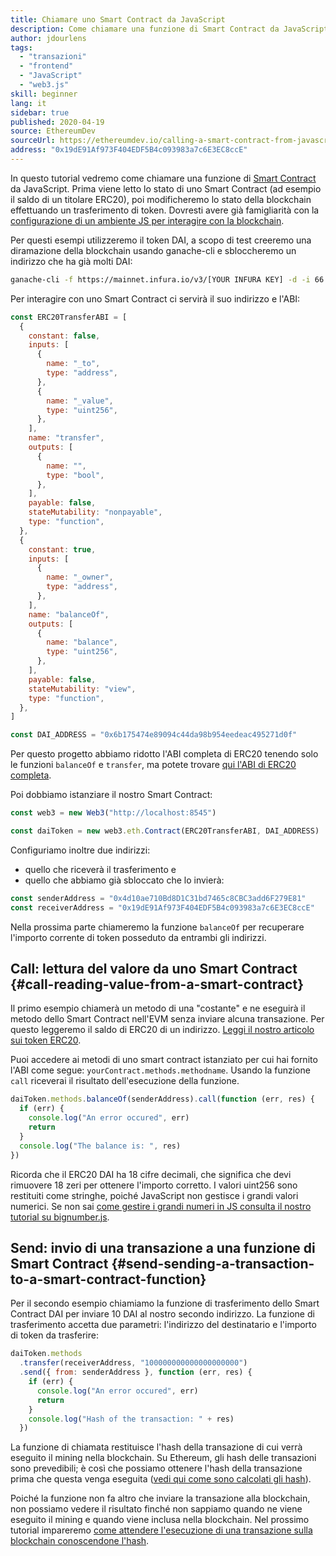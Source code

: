 ```yaml
---
title: Chiamare uno Smart Contract da JavaScript
description: Come chiamare una funzione di Smart Contract da JavaScript utilizzando un esempio di token Dai
author: jdourlens
tags:
  - "transazioni"
  - "frontend"
  - "JavaScript"
  - "web3.js"
skill: beginner
lang: it
sidebar: true
published: 2020-04-19
source: EthereumDev
sourceUrl: https://ethereumdev.io/calling-a-smart-contract-from-javascript/
address: "0x19dE91Af973F404EDF5B4c093983a7c6E3EC8ccE"
---
```


In questo tutorial vedremo come chiamare una funzione di [Smart Contract](/developers/docs/smart-contracts/) da JavaScript. Prima viene letto lo stato di uno Smart Contract (ad esempio il saldo di un titolare ERC20), poi modificheremo lo stato della blockchain effettuando un trasferimento di token. Dovresti avere già famigliarità con la [configurazione di un ambiente JS per interagire con la blockchain](/developers/tutorials/set-up-web3js-to-use-ethereum-in-javascript/).

Per questi esempi utilizzeremo il token DAI, a scopo di test creeremo una diramazione della blockchain usando ganache-cli e sbloccheremo un indirizzo che ha già molti DAI:

```bash
ganache-cli -f https://mainnet.infura.io/v3/[YOUR INFURA KEY] -d -i 66 1 --unlock 0x4d10ae710Bd8D1C31bd7465c8CBC3add6F279E81
```

Per interagire con uno Smart Contract ci servirà il suo indirizzo e l'ABI:

```js
const ERC20TransferABI = [
  {
    constant: false,
    inputs: [
      {
        name: "_to",
        type: "address",
      },
      {
        name: "_value",
        type: "uint256",
      },
    ],
    name: "transfer",
    outputs: [
      {
        name: "",
        type: "bool",
      },
    ],
    payable: false,
    stateMutability: "nonpayable",
    type: "function",
  },
  {
    constant: true,
    inputs: [
      {
        name: "_owner",
        type: "address",
      },
    ],
    name: "balanceOf",
    outputs: [
      {
        name: "balance",
        type: "uint256",
      },
    ],
    payable: false,
    stateMutability: "view",
    type: "function",
  },
]

const DAI_ADDRESS = "0x6b175474e89094c44da98b954eedeac495271d0f"
```

Per questo progetto abbiamo ridotto l'ABI completa di ERC20 tenendo solo le funzioni `balanceOf` e `transfer`, ma potete trovare [qui l'ABI di ERC20 completa](https://ethereumdev.io/abi-for-erc20-contract-on-ethereum/).

Poi dobbiamo istanziare il nostro Smart Contract:

```js
const web3 = new Web3("http://localhost:8545")

const daiToken = new web3.eth.Contract(ERC20TransferABI, DAI_ADDRESS)
```

Configuriamo inoltre due indirizzi:

- quello che riceverà il trasferimento e
- quello che abbiamo già sbloccato che lo invierà:

```js
const senderAddress = "0x4d10ae710Bd8D1C31bd7465c8CBC3add6F279E81"
const receiverAddress = "0x19dE91Af973F404EDF5B4c093983a7c6E3EC8ccE"
```

Nella prossima parte chiameremo la funzione `balanceOf` per recuperare l'importo corrente di token posseduto da entrambi gli indirizzi.

## Call: lettura del valore da uno Smart Contract {#call-reading-value-from-a-smart-contract}

Il primo esempio chiamerà un metodo di una "costante" e ne eseguirà il metodo dello Smart Contract nell'EVM senza inviare alcuna transazione. Per questo leggeremo il saldo di ERC20 di un indirizzo. [Leggi il nostro articolo sui token ERC20](/developers/tutorials/understand-the-erc-20-token-smart-contract/).

Puoi accedere ai metodi di uno smart contract istanziato per cui hai fornito l'ABI come segue: `yourContract.methods.methodname`. Usando la funzione `call` riceverai il risultato dell'esecuzione della funzione.

```js
daiToken.methods.balanceOf(senderAddress).call(function (err, res) {
  if (err) {
    console.log("An error occured", err)
    return
  }
  console.log("The balance is: ", res)
})
```

Ricorda che il ERC20 DAI ha 18 cifre decimali, che significa che devi rimuovere 18 zeri per ottenere l'importo corretto. I valori uint256 sono restituiti come stringhe, poiché JavaScript non gestisce i grandi valori numerici. Se non sai [come gestire i grandi numeri in JS consulta il nostro tutorial su bignumber.js](https://ethereumdev.io/how-to-deal-with-big-numbers-in-javascript/).

## Send: invio di una transazione a una funzione di Smart Contract {#send-sending-a-transaction-to-a-smart-contract-function}

Per il secondo esempio chiamiamo la funzione di trasferimento dello Smart Contract DAI per inviare 10 DAI al nostro secondo indirizzo. La funzione di trasferimento accetta due parametri: l'indirizzo del destinatario e l'importo di token da trasferire:

```js
daiToken.methods
  .transfer(receiverAddress, "100000000000000000000")
  .send({ from: senderAddress }, function (err, res) {
    if (err) {
      console.log("An error occured", err)
      return
    }
    console.log("Hash of the transaction: " + res)
  })
```

La funzione di chiamata restituisce l'hash della transazione di cui verrà eseguito il mining nella blockchain. Su Ethereum, gli hash delle transazioni sono prevedibili; è così che possiamo ottenere l'hash della transazione prima che questa venga eseguita ([vedi qui come sono calcolati gli hash](https://ethereum.stackexchange.com/questions/45648/how-to-calculate-the-assigned-txhash-of-a-transaction)).

Poiché la funzione non fa altro che inviare la transazione alla blockchain, non possiamo vedere il risultato finché non sappiamo quando ne viene eseguito il mining e quando viene inclusa nella blockchain. Nel prossimo tutorial impareremo [come attendere l'esecuzione di una transazione sulla blockchain conoscendone l'hash](https://ethereumdev.io/waiting-for-a-transaction-to-be-mined-on-ethereum-with-js/).
